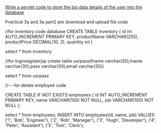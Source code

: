 [Write a servlet code to store the bio data details of the user into the database](./Biodata_details.zip)











Practical 3a and 3a part2 are download and upload file code


//for inventory code database
CREATE TABLE inventory (
    id int AUTO_INCREMENT PRIMARY KEY,
    productName VARCHAR(255),
    productPrice DECIMAL(10, 2),
    quantity int
)

select * from inventory


//for loginregisterjsp
create table usrpass(fname varchar(30),lname varchar(30),pass varchar(30),email varchar(30))

select * from usrpass


//---for delete employee code

CREATE TABLE IF NOT EXISTS employees (
    id INT AUTO_INCREMENT PRIMARY KEY,
    name VARCHAR(100) NOT NULL,
    job VARCHAR(100) NOT NULL
);

select * from employees;
INSERT INTO employees(id, name, job) VALUES 
('1', 'Bob', 'Engineer'), 
('2', 'Rob', 'Manager'), 
('3', 'Hugh', 'Developer'),
('4', 'Peter', 'Assistant'), 
('5', 'Tom', 'Clerk');
